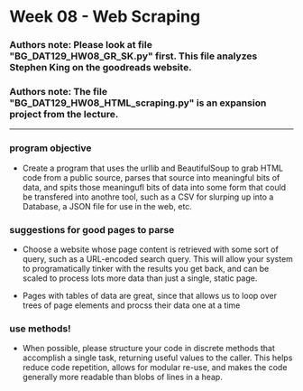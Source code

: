 # Week 08 - Web Scraping

### Authors note: Please look at file "BG_DAT129_HW08_GR_SK.py" first. This file analyzes Stephen King on the goodreads website.
### Authors note: The file "BG_DAT129_HW08_HTML_scraping.py" is an expansion project from the lecture.

---

### program objective
* Create a program that uses the urllib and BeautifulSoup to grab HTML code from a public source, parses that source into meaningful bits of data, and spits those meaningufl bits of data into some form that could be transfered into anothre tool, such as a CSV for slurping up into a Database, a JSON file for use in the web, etc.

### suggestions for good pages to parse
* Choose a website whose page content is retrieved with some sort of query, such as a URL-encoded search query. This will allow your system to programatically tinker with the results you get back, and can be scaled to process lots more data than just a single, static page.

* Pages with tables of data are great, since that allows us to loop over trees of page elements and procss their data one at a time

### use methods!
* When possible, please structure your code in discrete methods that accomplish a single task, returning useful values to the caller. This helps reduce code repetition, allows for modular re-use, and makes the code generally more readable than blobs of lines in a heap.